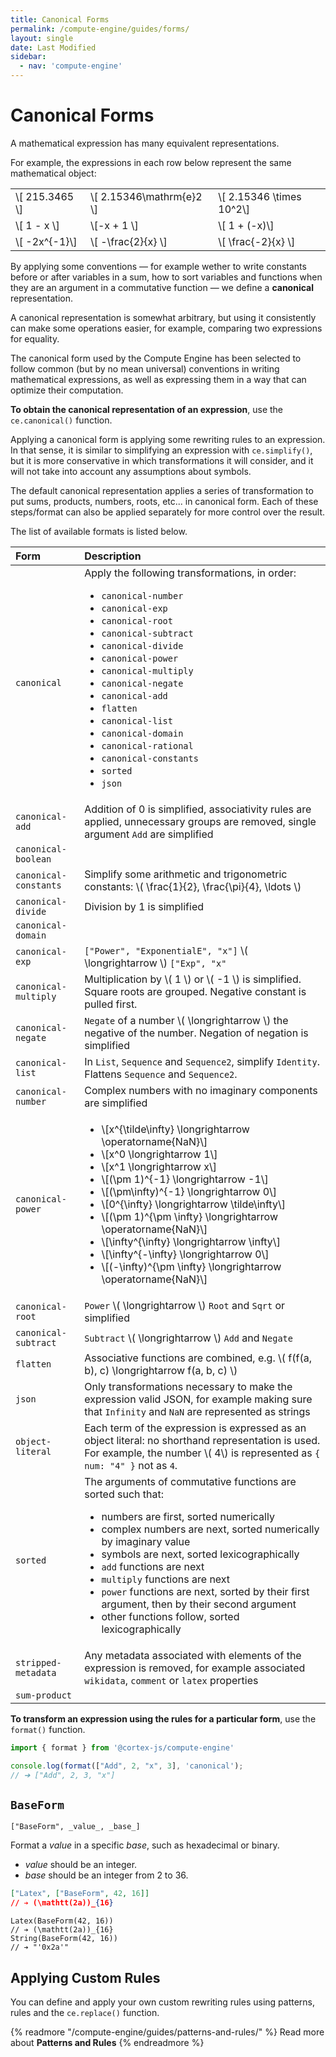 ```yaml
---
title: Canonical Forms
permalink: /compute-engine/guides/forms/
layout: single
date: Last Modified
sidebar:
  - nav: 'compute-engine'
---
```


# Canonical Forms

A mathematical expression has many equivalent representations. 

For example, the expressions in each row below represent the same mathematical 
object:

| | | | 
| :-- | :-- | :-- |
| \\[ 215.3465 \\]  | \\[ 2.15346\\mathrm{e}2 \\]    | \\[  2.15346 \\times 10^2\\]|
| \\[ 1 - x \\]     | \\[-x + 1 \\]        | \\[  1 + (-x)\\]|
| \\[ -2x^{-1}\\]   | \\[ -\frac{2}{x} \\] |  \\[ \frac{-2}{x} \\]| 

By applying some conventions &mdash; for example wether to write constants before 
or after variables in a sum, how to sort variables and functions when they are an argument in a commutative function &mdash; we define a **canonical**
representation. 

A canonical representation is somewhat arbitrary, but using it consistently
can make some operations easier, for example, comparing two expressions for
equality.

The canonical form used by the Compute Engine has been selected to follow 
common (but by no mean universal) conventions in writing mathematical 
expressions, as well as expressing them in a way that can optimize their computation.

**To obtain the canonical representation of an expression**, use the 
`ce.canonical()` function.

Applying a canonical form is applying some rewriting rules to an expression.
In that sense, it is similar to simplifying an expression with 
`ce.simplify()`, but it is more conservative in which transformations
it will consider, and it will not take into account any assumptions about 
symbols.


The default canonical representation applies a series of transformation to 
put sums, products, numbers, roots, etc... in canonical form. Each of
these steps/format can also be applied separately for more control over the result.

The list of available formats is listed below.


<div class=symbols-table>

| Form | Description |
| :--- | :--- |
| `canonical` | Apply the following transformations, in order: <ul><li> `canonical-number`</li><li>`canonical-exp`</li><li>`canonical-root`</li><li>`canonical-subtract`</li><li>`canonical-divide`</li><li>`canonical-power`</li><li>`canonical-multiply`</li><li>`canonical-negate`</li><li>`canonical-add`</li><li>`flatten`</li><li>`canonical-list`</li><li>`canonical-domain`</li><li>`canonical-rational`</li><li>`canonical-constants`</li><li>`sorted`</li><li>`json`</li></ul>|
| `canonical-add` | Addition of 0 is simplified, associativity rules are applied, unnecessary groups are removed, single argument `Add` are simplified |
| `canonical-boolean` ||
| `canonical-constants` | Simplify some arithmetic and trigonometric constants: \\( \frac{1}{2}, \frac{\pi}{4}, \ldots \\) |
| `canonical-divide` | Division by 1 is simplified |
| `canonical-domain` | |
| `canonical-exp` | `["Power", "ExponentialE", "x"]` \\( \longrightarrow \\) `["Exp", "x"` |
| `canonical-multiply` | Multiplication by \\( 1 \\)  or \\( -1 \\) is simplified. Square roots are grouped. Negative constant is pulled first. |
| `canonical-negate` | `Negate` of a number \\( \longrightarrow \\) the negative of the number. Negation of negation is simplified |
| `canonical-list` | In `List`, `Sequence` and `Sequence2`, simplify `Identity`. Flattens `Sequence` and `Sequence2`. | 
| `canonical-number` | Complex numbers with no imaginary components are simplified |
| `canonical-power` | <ul><li>\\[x^{\tilde\infty} \longrightarrow \operatorname{NaN}\\]</li><li>\\[x^0 \longrightarrow 1\\]</li><li>\\[x^1 \longrightarrow x\\]</li><li>\\[(\pm 1)^{-1} \longrightarrow -1\\]</li><li>\\[(\pm\infty)^{-1} \longrightarrow 0\\]</li><li>\\[0^{\infty} \longrightarrow \tilde\infty\\]</li><li>\\[(\pm 1)^{\pm \infty} \longrightarrow \operatorname{NaN}\\]</li><li>\\[\infty^{\infty} \longrightarrow \infty\\]</li><li>\\[\infty^{-\infty} \longrightarrow 0\\]</li><li>\\[(-\infty)^{\pm \infty} \longrightarrow \operatorname{NaN}\\]</li></ul> |
| `canonical-root` | `Power` \\( \longrightarrow \\) `Root` and `Sqrt` or simplified|
| `canonical-subtract` | `Subtract` \\( \longrightarrow \\) `Add` and `Negate` |
| `flatten` | Associative functions are combined, e.g. \\( f(f(a, b), c) \longrightarrow f(a, b, c) \\) |
| `json` | Only transformations necessary to make the expression valid JSON, for example making sure that `Infinity` and `NaN` are represented as strings|
| `object-literal` | Each term of the expression is expressed as an object literal: no shorthand representation is used. For example, the number \\( 4\\) is represented as `{ num: "4" }` not as `4`.|
| `sorted` | The arguments of commutative functions are sorted such that: <ul><li> numbers are first, sorted numerically </li><li> complex numbers are next, sorted numerically by imaginary value </li><li> symbols are next, sorted lexicographically </li><li> `add` functions are next </li><li> `multiply` functions are next </li><li> `power` functions are next, sorted by their first argument, then by their second argument </li><li> other functions follow, sorted lexicographically</li></ul>|
| `stripped-metadata` | Any metadata associated with elements of the expression is removed, for example associated `wikidata`, `comment` or `latex` properties |
| `sum-product` | | 

</div>





**To transform an expression using the rules for a particular form**, use the
`format()` function.

```js
import { format } from '@cortex-js/compute-engine'

console.log(format(["Add", 2, "x", 3], 'canonical');
// ➔ ["Add", 2, 3, "x"]
```

## `BaseForm`

`["BaseForm", _value_, _base_]`

Format a _value_ in a specific _base_, such as hexadecimal or binary.

- _value_ should be an integer.
- _base_ should be an integer from 2 to 36.

```json
["Latex", ["BaseForm", 42, 16]]
// ➔ (\mathtt(2a))_{16}
```

```cortex
Latex(BaseForm(42, 16))
// ➔ (\mathtt(2a))_{16}
String(BaseForm(42, 16))
// ➔ "'0x2a'"
```


## Applying Custom  Rules

You can define and apply your own custom rewriting rules using patterns,
rules and the `ce.replace()` function.

{% readmore "/compute-engine/guides/patterns-and-rules/" %}
Read more about <strong>Patterns and Rules</strong>
{% endreadmore %}
